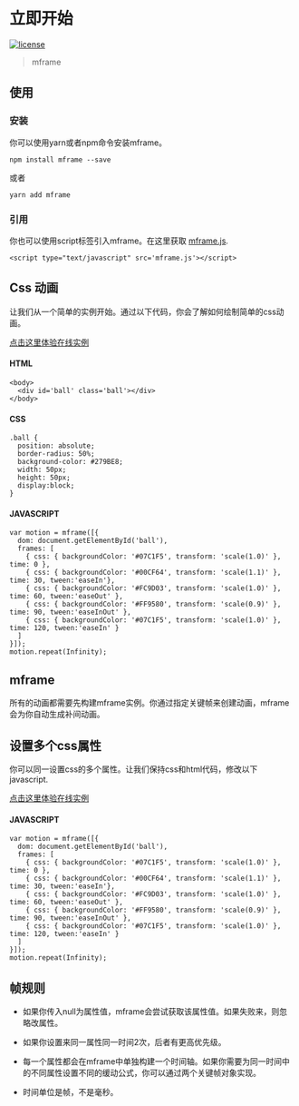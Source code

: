 <!-- 
---
title: 立即开始
date: 2020/3/1 20:00:00
---
-->
# 立即开始

[![license](https://img.shields.io/github/license/momentum-design/momentum-ui.svg?color=blueviolet)](https://github.com/momentum-design/momentum-ui/blob/master/charts/LICENSE)

> mframe

## 使用

### 安装

你可以使用yarn或者npm命令安装mframe。

```npm install mframe --save```

或者

```yarn add mframe```

### 引用

你也可以使用script标签引入mframe。在这里获取 [mframe.js](https://github.com/momentum-design/mframe/blob/master/bundles/mframe.js).

```<script type="text/javascript" src='mframe.js'></script>```

## Css 动画

让我们从一个简单的实例开始。通过以下代码，你会了解如何绘制简单的css动画。

<!--@<iframe height="300" scrolling="no" title="Motion Start" src="https://codepen.io/arthusliang/embed/WNvpmoG?height=300&theme-id=light&default-tab=result" frameborder="no" allowtransparency="true" allowfullscreen="true" loading="lazy">
  See the Pen <a href='https://codepen.io/arthusliang/pen/WNvpmoG'>Motion Start</a> by Arthus
  (<a href='https://codepen.io/arthusliang'>@arthusliang</a>) on <a href='https://codepen.io'>CodePen</a>.
</iframe>@-->

[点击这里体验在线实例](https://codepen.io/arthusliang/pen/WNvpmoG)

#### HTML

```
<body>
  <div id='ball' class='ball'></div>
</body>
```

#### CSS

```
.ball {
  position: absolute;
  border-radius: 50%;
  background-color: #279BE8;
  width: 50px;
  height: 50px;
  display:block;
}
```

#### JAVASCRIPT

```
var motion = mframe([{
  dom: document.getElementById('ball'),
  frames: [
    { css: { backgroundColor: '#07C1F5', transform: 'scale(1.0)' }, time: 0 },
    { css: { backgroundColor: '#00CF64', transform: 'scale(1.1)' }, time: 30, tween:'easeIn'},
    { css: { backgroundColor: '#FC9D03', transform: 'scale(1.0)' }, time: 60, tween:'easeOut' },
    { css: { backgroundColor: '#FF9580', transform: 'scale(0.9)' }, time: 90, tween:'easeInOut' },
    { css: { backgroundColor: '#07C1F5', transform: 'scale(1.0)' }, time: 120, tween:'easeIn' }
  ]
}]);
motion.repeat(Infinity);
```

## mframe

所有的动画都需要先构建mframe实例。你通过指定关键帧来创建动画，mframe会为你自动生成补间动画。


## 设置多个css属性

你可以同一设置css的多个属性。让我们保持css和html代码，修改以下javascript.

<!--@<iframe height="300" scrolling="no" title="Multiple Props" src="https://codepen.io/arthusliang/embed/RwPpdpX?height=300&theme-id=light&default-tab=result" frameborder="no" allowtransparency="true" allowfullscreen="true" loading="lazy">
  See the Pen <a href='https://codepen.io/arthusliang/pen/RwPpdpX'>Multiple Props</a> by Arthus
  (<a href='https://codepen.io/arthusliang'>@arthusliang</a>) on <a href='https://codepen.io'>CodePen</a>.
</iframe>@-->

[点击这里体验在线实例](https://codepen.io/arthusliang/pen/RwPpdpX)

#### JAVASCRIPT

```
var motion = mframe([{
  dom: document.getElementById('ball'),
  frames: [
    { css: { backgroundColor: '#07C1F5', transform: 'scale(1.0)' }, time: 0 },
    { css: { backgroundColor: '#00CF64', transform: 'scale(1.1)' }, time: 30, tween:'easeIn'},
    { css: { backgroundColor: '#FC9D03', transform: 'scale(1.0)' }, time: 60, tween:'easeOut' },
    { css: { backgroundColor: '#FF9580', transform: 'scale(0.9)' }, time: 90, tween:'easeInOut' },
    { css: { backgroundColor: '#07C1F5', transform: 'scale(1.0)' }, time: 120, tween:'easeIn' }
  ]
}]);
motion.repeat(Infinity);
```

## 帧规则

+ 如果你传入null为属性值，mframe会尝试获取该属性值。如果失败来，则忽略改属性。

+ 如果你设置来同一属性同一时间2次，后者有更高优先级。

+ 每一个属性都会在mframe中单独构建一个时间轴。如果你需要为同一时间中的不同属性设置不同的缓动公式，你可以通过两个关键帧对象实现。

+ 时间单位是帧，不是毫秒。

